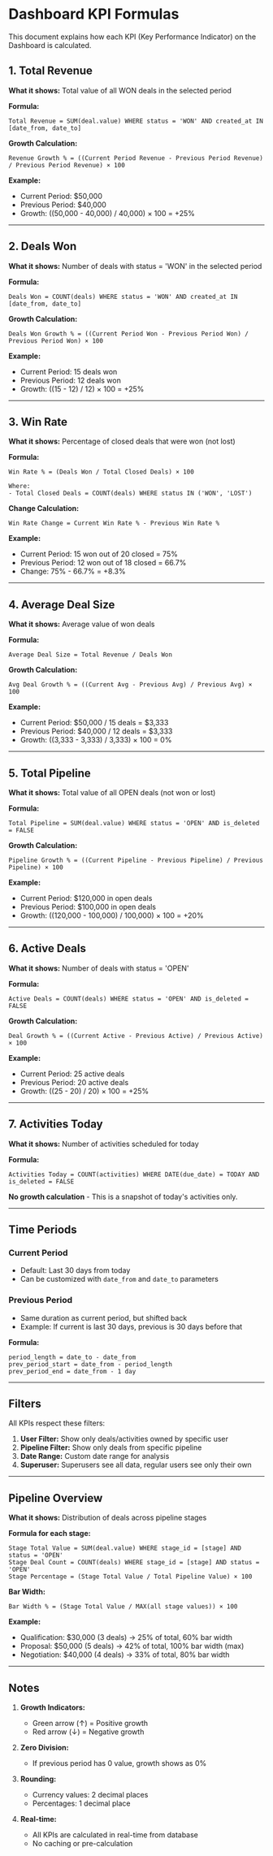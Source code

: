# Dashboard KPI Formulas

This document explains how each KPI (Key Performance Indicator) on the Dashboard is calculated.

## 1. Total Revenue
**What it shows:** Total value of all WON deals in the selected period

**Formula:**
```
Total Revenue = SUM(deal.value) WHERE status = 'WON' AND created_at IN [date_from, date_to]
```

**Growth Calculation:**
```
Revenue Growth % = ((Current Period Revenue - Previous Period Revenue) / Previous Period Revenue) × 100
```

**Example:**
- Current Period: $50,000
- Previous Period: $40,000
- Growth: ((50,000 - 40,000) / 40,000) × 100 = +25%

---

## 2. Deals Won
**What it shows:** Number of deals with status = 'WON' in the selected period

**Formula:**
```
Deals Won = COUNT(deals) WHERE status = 'WON' AND created_at IN [date_from, date_to]
```

**Growth Calculation:**
```
Deals Won Growth % = ((Current Period Won - Previous Period Won) / Previous Period Won) × 100
```

**Example:**
- Current Period: 15 deals won
- Previous Period: 12 deals won
- Growth: ((15 - 12) / 12) × 100 = +25%

---

## 3. Win Rate
**What it shows:** Percentage of closed deals that were won (not lost)

**Formula:**
```
Win Rate % = (Deals Won / Total Closed Deals) × 100

Where:
- Total Closed Deals = COUNT(deals) WHERE status IN ('WON', 'LOST')
```

**Change Calculation:**
```
Win Rate Change = Current Win Rate % - Previous Win Rate %
```

**Example:**
- Current Period: 15 won out of 20 closed = 75%
- Previous Period: 12 won out of 18 closed = 66.7%
- Change: 75% - 66.7% = +8.3%

---

## 4. Average Deal Size
**What it shows:** Average value of won deals

**Formula:**
```
Average Deal Size = Total Revenue / Deals Won
```

**Growth Calculation:**
```
Avg Deal Growth % = ((Current Avg - Previous Avg) / Previous Avg) × 100
```

**Example:**
- Current Period: $50,000 / 15 deals = $3,333
- Previous Period: $40,000 / 12 deals = $3,333
- Growth: ((3,333 - 3,333) / 3,333) × 100 = 0%

---

## 5. Total Pipeline
**What it shows:** Total value of all OPEN deals (not won or lost)

**Formula:**
```
Total Pipeline = SUM(deal.value) WHERE status = 'OPEN' AND is_deleted = FALSE
```

**Growth Calculation:**
```
Pipeline Growth % = ((Current Pipeline - Previous Pipeline) / Previous Pipeline) × 100
```

**Example:**
- Current Period: $120,000 in open deals
- Previous Period: $100,000 in open deals
- Growth: ((120,000 - 100,000) / 100,000) × 100 = +20%

---

## 6. Active Deals
**What it shows:** Number of deals with status = 'OPEN'

**Formula:**
```
Active Deals = COUNT(deals) WHERE status = 'OPEN' AND is_deleted = FALSE
```

**Growth Calculation:**
```
Deal Growth % = ((Current Active - Previous Active) / Previous Active) × 100
```

**Example:**
- Current Period: 25 active deals
- Previous Period: 20 active deals
- Growth: ((25 - 20) / 20) × 100 = +25%

---

## 7. Activities Today
**What it shows:** Number of activities scheduled for today

**Formula:**
```
Activities Today = COUNT(activities) WHERE DATE(due_date) = TODAY AND is_deleted = FALSE
```

**No growth calculation** - This is a snapshot of today's activities only.

---

## Time Periods

### Current Period
- Default: Last 30 days from today
- Can be customized with `date_from` and `date_to` parameters

### Previous Period
- Same duration as current period, but shifted back
- Example: If current is last 30 days, previous is 30 days before that

**Formula:**
```
period_length = date_to - date_from
prev_period_start = date_from - period_length
prev_period_end = date_from - 1 day
```

---

## Filters

All KPIs respect these filters:
1. **User Filter:** Show only deals/activities owned by specific user
2. **Pipeline Filter:** Show only deals from specific pipeline
3. **Date Range:** Custom date range for analysis
4. **Superuser:** Superusers see all data, regular users see only their own

---

## Pipeline Overview

**What it shows:** Distribution of deals across pipeline stages

**Formula for each stage:**
```
Stage Total Value = SUM(deal.value) WHERE stage_id = [stage] AND status = 'OPEN'
Stage Deal Count = COUNT(deals) WHERE stage_id = [stage] AND status = 'OPEN'
Stage Percentage = (Stage Total Value / Total Pipeline Value) × 100
```

**Bar Width:**
```
Bar Width % = (Stage Total Value / MAX(all stage values)) × 100
```

**Example:**
- Qualification: $30,000 (3 deals) → 25% of total, 60% bar width
- Proposal: $50,000 (5 deals) → 42% of total, 100% bar width (max)
- Negotiation: $40,000 (4 deals) → 33% of total, 80% bar width

---

## Notes

1. **Growth Indicators:**
   - Green arrow (↑) = Positive growth
   - Red arrow (↓) = Negative growth

2. **Zero Division:**
   - If previous period has 0 value, growth shows as 0%

3. **Rounding:**
   - Currency values: 2 decimal places
   - Percentages: 1 decimal place

4. **Real-time:**
   - All KPIs are calculated in real-time from database
   - No caching or pre-calculation
